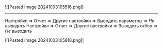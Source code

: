 ![[Pasted image 20241003105516.png]]

---

Настройки => Отчет => Другие настройки => Выводить параметры => *Не выводить*
Настройки => Отчет => Другие настройки => Выводить отбор => *Не выводить*

![[Pasted image 20241003105818.png]]